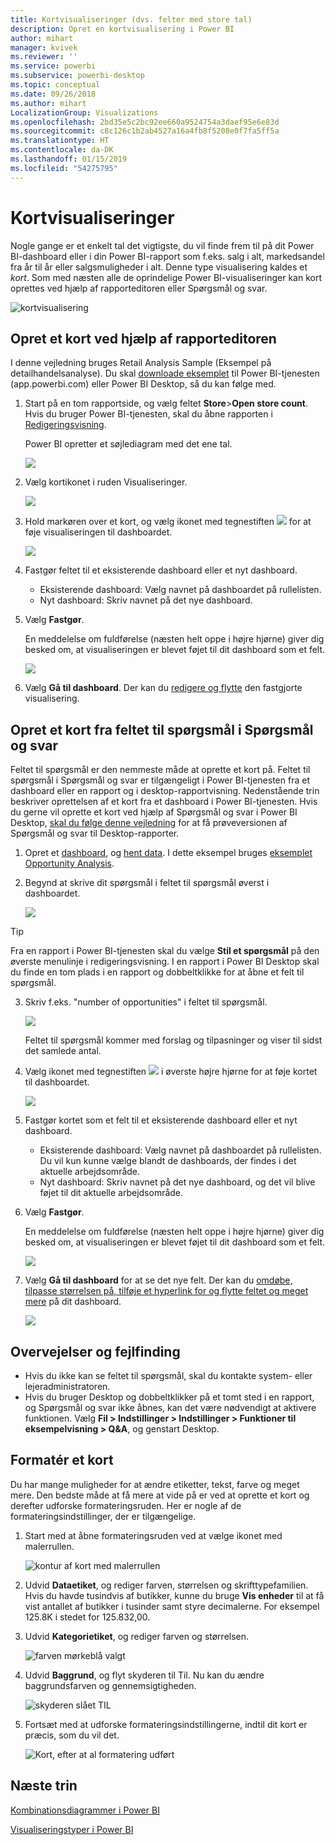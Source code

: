 ```yaml
---
title: Kortvisualiseringer (dvs. felter med store tal)
description: Opret en kortvisualisering i Power BI
author: mihart
manager: kvivek
ms.reviewer: ''
ms.service: powerbi
ms.subservice: powerbi-desktop
ms.topic: conceptual
ms.date: 09/26/2018
ms.author: mihart
LocalizationGroup: Visualizations
ms.openlocfilehash: 2bd35e5c2bc92ee660a9524754a3daef95e6e83d
ms.sourcegitcommit: c8c126c1b2ab4527a16a4fb8f5208e0f7fa5ff5a
ms.translationtype: HT
ms.contentlocale: da-DK
ms.lasthandoff: 01/15/2019
ms.locfileid: "54275795"
---
```

# <a name="card-visualizations"></a>Kortvisualiseringer
Nogle gange er et enkelt tal det vigtigste, du vil finde frem til på dit Power BI-dashboard eller i din Power BI-rapport som f.eks. salg i alt, markedsandel fra år til år eller salgsmuligheder i alt. Denne type visualisering kaldes et *kort*. Som med næsten alle de oprindelige Power BI-visualiseringer kan kort oprettes ved hjælp af rapporteditoren eller Spørgsmål og svar.

![kortvisualisering](media/power-bi-visualization-card/pbi_opptuntiescard.png)

## <a name="create-a-card-using-the-report-editor"></a>Opret et kort ved hjælp af rapporteditoren
I denne vejledning bruges Retail Analysis Sample (Eksempel på detailhandelsanalyse). Du skal [downloade eksemplet](../sample-datasets.md) til Power BI-tjenesten (app.powerbi.com) eller Power BI Desktop, så du kan følge med.   

1. Start på en tom rapportside, og vælg feltet **Store**\>**Open store count**. Hvis du bruger Power BI-tjenesten, skal du åbne rapporten i [Redigeringsvisning](../service-interact-with-a-report-in-editing-view.md).

    Power BI opretter et søjlediagram med det ene tal.

   ![](media/power-bi-visualization-card/pbi_rptnumbertilechart.png)
2. Vælg kortikonet i ruden Visualiseringer.

   ![](media/power-bi-visualization-card/power-bi-templates.png)
6. Hold markøren over et kort, og vælg ikonet med tegnestiften ![](media/power-bi-visualization-card/pbi_pintile.png) for at føje visualiseringen til dashboardet.

   ![](media/power-bi-visualization-card/power-bi-pin-icon.png)
7. Fastgør feltet til et eksisterende dashboard eller et nyt dashboard.

   * Eksisterende dashboard: Vælg navnet på dashboardet på rullelisten.
   * Nyt dashboard: Skriv navnet på det nye dashboard.
8. Vælg **Fastgør**.

   En meddelelse om fuldførelse (næsten helt oppe i højre hjørne) giver dig besked om, at visualiseringen er blevet føjet til dit dashboard som et felt.

   ![](media/power-bi-visualization-card/power-bi-success2.png)
9. Vælg **Gå til dashboard**. Der kan du [redigere og flytte](../service-dashboard-edit-tile.md) den fastgjorte visualisering.


## <a name="create-a-card-from-the-qa-question-box"></a>Opret et kort fra feltet til spørgsmål i Spørgsmål og svar
Feltet til spørgsmål er den nemmeste måde at oprette et kort på. Feltet til spørgsmål i Spørgsmål og svar er tilgængeligt i Power BI-tjenesten fra et dashboard eller en rapport og i desktop-rapportvisning. Nedenstående trin beskriver oprettelsen af et kort fra et dashboard i Power BI-tjenesten. Hvis du gerne vil oprette et kort ved hjælp af Spørgsmål og svar i Power BI Desktop, [skal du følge denne vejledning](https://powerbi.microsoft.com/en-us/blog/power-bi-desktop-december-feature-summary/#QandA) for at få prøveversionen af Spørgsmål og svar til Desktop-rapporter.

1. Opret et [dashboard](../service-dashboards.md), og [hent data](../service-get-data.md). I dette eksempel bruges [eksemplet Opportunity Analysis](../sample-opportunity-analysis.md).

1. Begynd at skrive dit spørgsmål i feltet til spørgsmål øverst i dashboardet. 

   ![](media/power-bi-visualization-card/power-bi-q-and-a-box.png)

> [!TIP]
> Fra en rapport i Power BI-tjenesten skal du vælge **Stil et spørgsmål** på den øverste menulinje i redigeringsvisning. I en rapport i Power BI Desktop skal du finde en tom plads i en rapport og dobbeltklikke for at åbne et felt til spørgsmål.

3. Skriv f.eks. "number of opportunities" i feltet til spørgsmål.

   ![](media/power-bi-visualization-card/power-bi-q-and-a.png)

   Feltet til spørgsmål kommer med forslag og tilpasninger og viser til sidst det samlede antal.  
4. Vælg ikonet med tegnestiften ![](media/power-bi-visualization-card/pbi_pintile.png) i øverste højre hjørne for at føje kortet til dashboardet.

   ![](media/power-bi-visualization-card/power-bi-pin.png)
5. Fastgør kortet som et felt til et eksisterende dashboard eller et nyt dashboard.

   * Eksisterende dashboard: Vælg navnet på dashboardet på rullelisten. Du vil kun kunne vælge blandt de dashboards, der findes i det aktuelle arbejdsområde.
   * Nyt dashboard: Skriv navnet på det nye dashboard, og det vil blive føjet til dit aktuelle arbejdsområde.
6. Vælg **Fastgør**.

   En meddelelse om fuldførelse (næsten helt oppe i højre hjørne) giver dig besked om, at visualiseringen er blevet føjet til dit dashboard som et felt.  

   ![](media/power-bi-visualization-card/power-bi-success2.png)
7. Vælg **Gå til dashboard** for at se det nye felt. Der kan du [omdøbe, tilpasse størrelsen på, tilføje et hyperlink for og flytte feltet og meget mere](../service-dashboard-edit-tile.md) på dit dashboard.

   ![](media/power-bi-visualization-card/power-bi-pinned.png)

## <a name="considerations-and-troubleshooting"></a>Overvejelser og fejlfinding
- Hvis du ikke kan se feltet til spørgsmål, skal du kontakte system- eller lejeradministratoren.    
- Hvis du bruger Desktop og dobbeltklikker på et tomt sted i en rapport, og Spørgsmål og svar ikke åbnes, kan det være nødvendigt at aktivere funktionen.  Vælg **Fil > Indstillinger > Indstillinger > Funktioner til eksempelvisning > Q&A**, og genstart Desktop.

## <a name="format-a-card"></a>Formatér et kort
Du har mange muligheder for at ændre etiketter, tekst, farve og meget mere. Den bedste måde at få mere at vide på er ved at oprette et kort og derefter udforske formateringsruden. Her er nogle af de formateringsindstillinger, der er tilgængelige. 

1. Start med at åbne formateringsruden ved at vælge ikonet med malerrullen. 

    ![kontur af kort med malerrullen](media/power-bi-visualization-card/power-bi-format-card.png)
2. Udvid **Dataetiket**, og rediger farven, størrelsen og skrifttypefamilien. Hvis du havde tusindvis af butikker, kunne du bruge **Vis enheder** til at få vist antallet af butikker i tusinder samt styre decimalerne. For eksempel 125.8K i stedet for 125.832,00.

3.  Udvid **Kategorietiket**, og rediger farven og størrelsen.

    ![farven mørkeblå valgt](media/power-bi-visualization-card/power-bi-card-format.png)

4. Udvid **Baggrund**, og flyt skyderen til Til.  Nu kan du ændre baggrundsfarven og gennemsigtigheden.

    ![skyderen slået TIL](media/power-bi-visualization-card/power-bi-format-color.png)

5. Fortsæt med at udforske formateringsindstillingerne, indtil dit kort er præcis, som du vil det. 

    ![Kort, efter at al formatering udført](media/power-bi-visualization-card/power-bi-formatted.png)

## <a name="next-steps"></a>Næste trin
[Kombinationsdiagrammer i Power BI](power-bi-visualization-combo-chart.md)

[Visualiseringstyper i Power BI](power-bi-visualization-types-for-reports-and-q-and-a.md)
